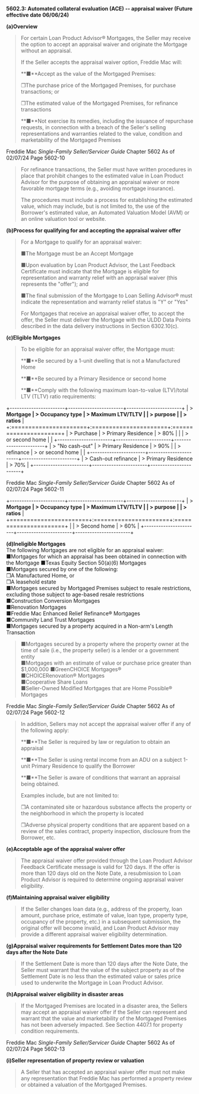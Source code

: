 **5602.3: Automated collateral evaluation (ACE) -- appraisal waiver
(Future effective date 06/06/24)**

**(a)Overview**

> For certain Loan Product Advisor® Mortgages, the Seller may receive
> the option to accept an appraisal waiver and originate the Mortgage
> without an appraisal.
>
> If the Seller accepts the appraisal waiver option, Freddie Mac will:
>
> **■**Accept as the value of the Mortgaged Premises:
>
> ❒The purchase price of the Mortgaged Premises, for purchase
> transactions; or
>
> ❒The estimated value of the Mortgaged Premises, for refinance
> transactions
>
> **■**Not exercise its remedies, including the issuance of repurchase
> requests, in connection with a breach of the Seller's selling
> representations and warranties related to the value, condition and
> marketability of the Mortgaged Premises

Freddie Mac *Single-Family Seller/Servicer Guide* Chapter 5602 As of
02/07/24 Page 5602-10

> For refinance transactions, the Seller must have written procedures in
> place that prohibit changes to the estimated value in Loan Product
> Advisor for the purpose of obtaining an appraisal waiver or more
> favorable mortgage terms (e.g., avoiding mortgage insurance).
>
> The procedures must include a process for establishing the estimated
> value, which may include, but is not limited to, the use of the
> Borrower's estimated value, an Automated Valuation Model (AVM) or an
> online valuation tool or website.

**(b)Process for qualifying for and accepting the appraisal waiver
offer**

> For a Mortgage to qualify for an appraisal waiver:
>
> ■The Mortgage must be an Accept Mortgage
>
> ■Upon evaluation by Loan Product Advisor, the Last Feedback
> Certificate must indicate that the Mortgage is eligible for
> representation and warranty relief with an appraisal waiver (this
> represents the "offer"); and
>
> ■The final submission of the Mortgage to Loan Selling Advisor® must
> indicate the representation and warranty relief status is "Y" or "Yes"
>
> For Mortgages that receive an appraisal waiver offer, to accept the
> offer, the Seller must deliver the Mortgage with the ULDD Data Points
> described in the data delivery instructions in Section 6302.10(c).

**(c)Eligible Mortgages**

> To be eligible for an appraisal waiver offer, the Mortgage must:
>
> **■**Be secured by a 1-unit dwelling that is not a Manufactured Home
>
> **■**Be secured by a Primary Residence or second home
>
> **■**Comply with the following maximum loan-to-value (LTV)/total LTV
> (TLTV) ratio requirements:

+-----------------------+-----------------------+-----------------------+
| > **Mortgage          | > **Occupancy type**  | > **Maximum LTV/TLTV  |
| > purpose**           |                       | > ratios**            |
+:======================+:======================+:======================+
| > Purchase            | > Primary Residence   | > 80%                 |
|                       | > or second home      |                       |
+-----------------------+-----------------------+-----------------------+
| > "No cash-out"       | > Primary Residence   | > 90%                 |
| > refinance           | > or second home      |                       |
+-----------------------+-----------------------+-----------------------+
| > Cash-out refinance  | > Primary Residence   | > 70%                 |
+-----------------------+-----------------------+-----------------------+

Freddie Mac *Single-Family Seller/Servicer Guide* Chapter 5602 As of
02/07/24 Page 5602-11

+-----------------------+-----------------------+-----------------------+
| > **Mortgage          | > **Occupancy type**  | > **Maximum LTV/TLTV  |
| > purpose**           |                       | > ratios**            |
+=======================+:======================+:======================+
|                       | > Second home         | > 60%                 |
+-----------------------+-----------------------+-----------------------+

**(d)Ineligible Mortgages**\
The following Mortgages are not eligible for an appraisal waiver:\
■Mortgages for which an appraisal has been obtained in connection with
the Mortgage ■Texas Equity Section 50(a)(6) Mortgages\
■Mortgages secured by one of the following:\
❒A Manufactured Home, or\
❒A leasehold estate\
■Mortgages secured by Mortgaged Premises subject to resale restrictions,
excluding those subject to age-based resale restrictions\
■Construction Conversion Mortgages\
■Renovation Mortgages\
■Freddie Mac Enhanced Relief Refinance® Mortgages\
■Community Land Trust Mortgages\
■Mortgages secured by a property acquired in a Non-arm's Length
Transaction

> ■Mortgages secured by a property where the property owner at the time
> of sale (i.e., the property seller) is a lender or a government
> entity\
> ■Mortgages with an estimate of value or purchase price greater than
> \$1,000,000 ■GreenCHOICE Mortgages®\
> ■CHOICERenovation® Mortgages\
> ■Cooperative Share Loans\
> ■Seller-Owned Modified Mortgages that are Home Possible® Mortgages

Freddie Mac *Single-Family Seller/Servicer Guide* Chapter 5602 As of
02/07/24 Page 5602-12

> In addition, Sellers may not accept the appraisal waiver offer if any
> of the following apply:
>
> **■**The Seller is required by law or regulation to obtain an
> appraisal
>
> **■**The Seller is using rental income from an ADU on a subject 1-unit
> Primary Residence to qualify the Borrower
>
> **■**The Seller is aware of conditions that warrant an appraisal being
> obtained.
>
> Examples include, but are not limited to:
>
> ❒A contaminated site or hazardous substance affects the property or
> the neighborhood in which the property is located
>
> ❒Adverse physical property conditions that are apparent based on a
> review of the sales contract, property inspection, disclosure from the
> Borrower, etc.

**(e)Acceptable age of the appraisal waiver offer**

> The appraisal waiver offer provided through the Loan Product Advisor
> Feedback Certificate message is valid for 120 days. If the offer is
> more than 120 days old on the Note Date, a resubmission to Loan
> Product Advisor is required to determine ongoing appraisal waiver
> eligibility.

**(f)Maintaining appraisal waiver eligibility**

> If the Seller changes loan data (e.g., address of the property, loan
> amount, purchase price, estimate of value, loan type, property type,
> occupancy of the property, etc.) in a subsequent submission, the
> original offer will become invalid, and Loan Product Advisor may
> provide a different appraisal waiver eligibility determination.

**(g)Appraisal waiver requirements for Settlement Dates more than 120
days after the Note** **Date**

> If the Settlement Date is more than 120 days after the Note Date, the
> Seller must warrant that the value of the subject property as of the
> Settlement Date is no less than the estimated value or sales price
> used to underwrite the Mortgage in Loan Product Advisor.

**(h)Appraisal waiver eligibility in disaster areas**

> If the Mortgaged Premises are located in a disaster area, the Sellers
> may accept an appraisal waiver offer if the Seller can represent and
> warrant that the value and marketability of the Mortgaged Premises has
> not been adversely impacted. See Section 4407.1 for property condition
> requirements.

Freddie Mac *Single-Family Seller/Servicer Guide* Chapter 5602 As of
02/07/24 Page 5602-13

**(i)Seller representation of property review or valuation**

> A Seller that has accepted an appraisal waiver offer must not make any
> representation that Freddie Mac has performed a property review or
> obtained a valuation of the Mortgaged Premises.